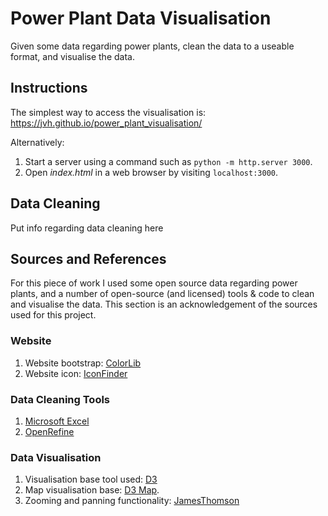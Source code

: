 # Power Plant Data Visualisation

Given some data regarding power plants, clean the data to a useable format, and visualise the data.

## Instructions

The simplest way to access the visualisation is: https://jvh.github.io/power_plant_visualisation/

Alternatively:
1. Start a server using a command such as `python -m http.server 3000`.
2. Open *index.html* in a web browser by visiting `localhost:3000`.

## Data Cleaning

Put info regarding data cleaning here

## Sources and References

For this piece of work I used some open source data regarding power plants, and a number of open-source (and licensed) tools & code to clean and visualise the data. This section is an acknowledgement of the sources used for this project.

### Website

1. Website bootstrap: [ColorLib](https://colorlib.com)
2. Website icon: [IconFinder](https://www.iconfinder.com/icons/1925741/cable_charge_electric_electric_plug_electricity_icon)

### Data Cleaning Tools

1. [Microsoft Excel](https://products.office.com/en-gb/excel)
2. [OpenRefine](http://openrefine.org/)

### Data Visualisation

1. Visualisation base tool used: [D3](https://d3js.org/)
2. Map visualisation base: [D3 Map](https://vida.io/gists/KuoWAKajdT7Q5q3Lt). 
3. Zooming and panning functionality: [JamesThomson](https://codepen.io/jamesthomson/pen/wMzQYG?editors=1010)
